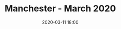 ---
templateKey: 'event-page'
title: Manchester - March 2020
sup: Join us for the first Sitecore Technical User Group of the year in Manchester! 
date: 2020-03-11 18:00
dateConfirmed: true
sponsors: 
venue:
  name: TBC
  address: 
  position: 
  details: 
agenda:
  - agenda-item:
    time: "18:00"
    value: Arrival and networking
  - talk:
    time: "18:30"
    who: 
    intro: TBC
    description:
  - talk:
    time: "19:00"
    who: Jeremy Davis, Sitecore Solution Architect @ Kagool
    intro: TBC
    description: 
  - agenda-item:
    time: "19:30"
    value: Break
  - talk:
    time: "20:00"
    who: 
    intro: TBC
    description: 
  - agenda-item:
    time: "20:30"
    value: Networking
meta:
  metaTitle: Sitecore User Group - Manchester - March 2020
  metaDescription: Join us for the first Sitecore Technical User Group of the year in Manchester! 
  metaKeywords: sitecore, user group, manchester
---
